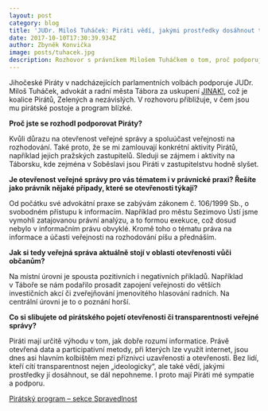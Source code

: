 ```yaml
---
layout: post
category: blog
title: 'JUDr. Miloš Tuháček: Piráti vědí, jakými prostředky dosáhnout transparentnosti'
date: 2017-10-10T17:30:39.934Z
author: Zbyněk Konvička
image: posts/tuhacek.jpg
description: Rozhovor s právníkem Milošem Tuháčkem o tom, proč podporuje Piráty v parlamentních volbách
---
```


Jihočeské Piráty v nadcházejících parlamentních volbách podporuje JUDr. Miloš Tuháček,
advokát a radní města Tábora za uskupení [JINAK!](http://www.taborjinak.cz/), což je koalice Pirátů, Zelených a nezávislých.
V rozhovoru přibližuje, v čem jsou mu pirátské postoje a program blízké.

**Proč jste se rozhodl podporovat Piráty?**

Kvůli důrazu na otevřenost veřejné správy a spoluúčast veřejnosti na rozhodování.
Také proto, že se mi zamlouvají konkrétní aktivity Pirátů, například jejich pražských zastupitelů.
Sleduji se zájmem i aktivity na Táborsku, kde zejména v Soběslavi jsou Piráti v zastupitelstvu hodně slyšet.

**Je otevřenost veřejné správy pro vás tématem i v právnické praxi?
Řešíte jako právník nějaké případy, které se otevřenosti týkají?**

Od počátku své advokátní praxe se zabývám zákonem č. 106/1999 Sb., o svobodném přístupu k informacím.
Například pro městu Sezimovo Ústí jsme vymohli zatajovanou právní analýzu, a to formou exekuce, což dosud nebylo v informačním právu obvyklé.
Kromě toho o tématu práva na informace a účasti veřejnosti na rozhodování píšu a přednáším.

**Jak si tedy veřejná správa aktuálně stojí v oblasti otevřenosti vůči občanům?**

Na místní úrovni je spousta pozitivních i negativních příkladů.
Například v Táboře se nám podařilo prosadit zapojení veřejnosti do větších investičních akcí či zveřejňování jmenovitého hlasování radních.
Na centrální úrovni je to o poznání horší.

**Co si slibujete od pirátského pojetí otevřenosti či transparentnosti veřejné správy?**

Piráti mají určitě výhodu v tom, jak dobře rozumí informatice.
Právě otevřená data a participativní metody, při kterých lze využít internet, jsou dnes asi hlavním kolbištěm mezi příznivci uzavřenosti a otevřenosti.
Bez lidí, kteří cítí transparentnost nejen „ideologicky“, ale také vědí, jakými prostředky jí dosáhnout, se dál nepohneme.
I proto mají Piráti mé sympatie a podporu.


[Pirátský program – sekce Spravedlnost](https://www.pirati.cz/program/psp2017/spravedlnost/)
